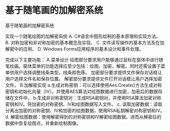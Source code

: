 # 基于随笔画的加解密系统
基于随笔画的加解密系统


实现一个随笔绘图的加解密系统 
A. C#语言中图形绘制的基本原理和实现方法。
B. 对称加密和非对称加密的基本概念及实现。
C. 文件读写操作的基本方法及在加解密中的应用。
D. Windows Forms应用程序的基本设计和事件处理。

完成以下主要功能：
A.菜单设计
绘图部分要求用户能够通过鼠标在窗体中进行随笔绘画。窗体菜单的功能选择应至少包括：绘图，加密，解密。同时还需设置子菜单供用户选择调整线条类型，线条颜色等。
加密部分要求提供文件保存对话框让用户选择文件名和保存位置。
解密部分要求提供文件打开对话框让用户选择加密文件。
B.加解密实现
a.生成对称密钥：可以选择使用Aes.Create()方法生成对称密钥和初始化向量（IV）。并使用AES算法对绘图数据进行加密，加密后的数据存储在文件中。
b.生成非对称密钥对：生成RSA密钥对，并使用RSA算法加密对称密钥和IV。将加密的对称密钥、IV和绘图数据写入文件。
c. 读取加密数据：读取分离出加密的对称密钥、IV和加密的绘图数据，使用RSA私钥解密对称密钥和IV。
d. 解密绘图数据：使用解密得到的对称密钥和IV解密绘图数据。进而从解密后的数据中恢复绘图点，并重新绘制图像。
